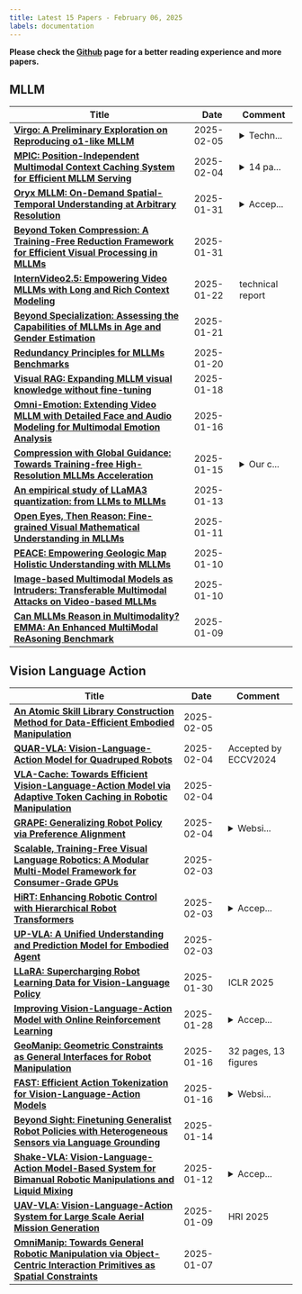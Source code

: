 ```yaml
---
title: Latest 15 Papers - February 06, 2025
labels: documentation
---
```

**Please check the [Github](https://github.com/Ed1sonChen/DailyArxiv) page for a better reading experience and more papers.**

## MLLM
| **Title** | **Date** | **Comment** |
| --- | --- | --- |
| **[Virgo: A Preliminary Exploration on Reproducing o1-like MLLM](http://arxiv.org/abs/2501.01904v2)** | 2025-02-05 | <details><summary>Techn...</summary><p>Technical Report on Slow Thinking with LLMs: Visual Reasoning</p></details> |
| **[MPIC: Position-Independent Multimodal Context Caching System for Efficient MLLM Serving](http://arxiv.org/abs/2502.01960v1)** | 2025-02-04 | <details><summary>14 pa...</summary><p>14 pages, 11 figures, the first version</p></details> |
| **[Oryx MLLM: On-Demand Spatial-Temporal Understanding at Arbitrary Resolution](http://arxiv.org/abs/2409.12961v3)** | 2025-01-31 | <details><summary>Accep...</summary><p>Accepted to ICLR 2025</p></details> |
| **[Beyond Token Compression: A Training-Free Reduction Framework for Efficient Visual Processing in MLLMs](http://arxiv.org/abs/2501.19036v1)** | 2025-01-31 |  |
| **[InternVideo2.5: Empowering Video MLLMs with Long and Rich Context Modeling](http://arxiv.org/abs/2501.12386v2)** | 2025-01-22 | technical report |
| **[Beyond Specialization: Assessing the Capabilities of MLLMs in Age and Gender Estimation](http://arxiv.org/abs/2403.02302v4)** | 2025-01-21 |  |
| **[Redundancy Principles for MLLMs Benchmarks](http://arxiv.org/abs/2501.13953v1)** | 2025-01-20 |  |
| **[Visual RAG: Expanding MLLM visual knowledge without fine-tuning](http://arxiv.org/abs/2501.10834v1)** | 2025-01-18 |  |
| **[Omni-Emotion: Extending Video MLLM with Detailed Face and Audio Modeling for Multimodal Emotion Analysis](http://arxiv.org/abs/2501.09502v1)** | 2025-01-16 |  |
| **[Compression with Global Guidance: Towards Training-free High-Resolution MLLMs Acceleration](http://arxiv.org/abs/2501.05179v2)** | 2025-01-15 | <details><summary>Our c...</summary><p>Our code is released at \url{https://github.com/xuyang-liu16/GlobalCom2}</p></details> |
| **[An empirical study of LLaMA3 quantization: from LLMs to MLLMs](http://arxiv.org/abs/2404.14047v3)** | 2025-01-13 |  |
| **[Open Eyes, Then Reason: Fine-grained Visual Mathematical Understanding in MLLMs](http://arxiv.org/abs/2501.06430v1)** | 2025-01-11 |  |
| **[PEACE: Empowering Geologic Map Holistic Understanding with MLLMs](http://arxiv.org/abs/2501.06184v1)** | 2025-01-10 |  |
| **[Image-based Multimodal Models as Intruders: Transferable Multimodal Attacks on Video-based MLLMs](http://arxiv.org/abs/2501.01042v2)** | 2025-01-10 |  |
| **[Can MLLMs Reason in Multimodality? EMMA: An Enhanced MultiModal ReAsoning Benchmark](http://arxiv.org/abs/2501.05444v1)** | 2025-01-09 |  |

## Vision Language Action
| **Title** | **Date** | **Comment** |
| --- | --- | --- |
| **[An Atomic Skill Library Construction Method for Data-Efficient Embodied Manipulation](http://arxiv.org/abs/2501.15068v3)** | 2025-02-05 |  |
| **[QUAR-VLA: Vision-Language-Action Model for Quadruped Robots](http://arxiv.org/abs/2312.14457v6)** | 2025-02-04 | Accepted by ECCV2024 |
| **[VLA-Cache: Towards Efficient Vision-Language-Action Model via Adaptive Token Caching in Robotic Manipulation](http://arxiv.org/abs/2502.02175v1)** | 2025-02-04 |  |
| **[GRAPE: Generalizing Robot Policy via Preference Alignment](http://arxiv.org/abs/2411.19309v2)** | 2025-02-04 | <details><summary>Websi...</summary><p>Website: https://grape-vla.github.io/</p></details> |
| **[Scalable, Training-Free Visual Language Robotics: A Modular Multi-Model Framework for Consumer-Grade GPUs](http://arxiv.org/abs/2502.01071v1)** | 2025-02-03 |  |
| **[HiRT: Enhancing Robotic Control with Hierarchical Robot Transformers](http://arxiv.org/abs/2410.05273v3)** | 2025-02-03 | <details><summary>Accep...</summary><p>Accepted to CORL 2024</p></details> |
| **[UP-VLA: A Unified Understanding and Prediction Model for Embodied Agent](http://arxiv.org/abs/2501.18867v2)** | 2025-02-03 |  |
| **[LLaRA: Supercharging Robot Learning Data for Vision-Language Policy](http://arxiv.org/abs/2406.20095v3)** | 2025-01-30 | ICLR 2025 |
| **[Improving Vision-Language-Action Model with Online Reinforcement Learning](http://arxiv.org/abs/2501.16664v1)** | 2025-01-28 | <details><summary>Accep...</summary><p>Accepted to ICRA 2025</p></details> |
| **[GeoManip: Geometric Constraints as General Interfaces for Robot Manipulation](http://arxiv.org/abs/2501.09783v1)** | 2025-01-16 | 32 pages, 13 figures |
| **[FAST: Efficient Action Tokenization for Vision-Language-Action Models](http://arxiv.org/abs/2501.09747v1)** | 2025-01-16 | <details><summary>Websi...</summary><p>Website: https://www.pi.website/research/fast</p></details> |
| **[Beyond Sight: Finetuning Generalist Robot Policies with Heterogeneous Sensors via Language Grounding](http://arxiv.org/abs/2501.04693v3)** | 2025-01-14 |  |
| **[Shake-VLA: Vision-Language-Action Model-Based System for Bimanual Robotic Manipulations and Liquid Mixing](http://arxiv.org/abs/2501.06919v1)** | 2025-01-12 | <details><summary>Accep...</summary><p>Accepted to IEEE/ACM HRI 2025</p></details> |
| **[UAV-VLA: Vision-Language-Action System for Large Scale Aerial Mission Generation](http://arxiv.org/abs/2501.05014v1)** | 2025-01-09 | HRI 2025 |
| **[OmniManip: Towards General Robotic Manipulation via Object-Centric Interaction Primitives as Spatial Constraints](http://arxiv.org/abs/2501.03841v1)** | 2025-01-07 |  |

